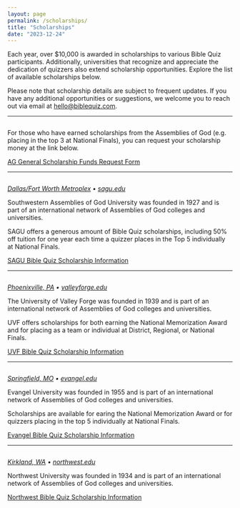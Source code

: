 ```yaml
---
layout: page
permalink: /scholarships/
title: "Scholarships"
date: "2023-12-24"
---
```


Each year, over $10,000 is awarded in scholarships to various Bible Quiz participants. Additionally, universities that recognize and appreciate the dedication of quizzers also extend scholarship opportunities. Explore the list of available scholarships below.

Please note that scholarship details are subject to frequent updates. If you have any additional opportunities or suggestions, we welcome you to reach out via email at [hello@biblequiz.com](mailto:hello@biblequiz.com).

---

<a href="https://agyouth.formstack.com/forms/ag_youth_ministries_scholarship_form" target="blank">
	<img src="{% link assets/images/ag-youth-logo.png %}" alt="" style="max-width:60%;">
</a>

For those who have earned scholarships from the Assemblies of God (e.g. placing in the top 3 at National Finals), you can request your scholarship money at the link below.

<a href="https://agyouth.formstack.com/forms/ag_youth_ministries_scholarship_form" class="button is-primary" target="blank">AG General Scholarship Funds Request Form</a>

---

<a href="https://sagu.edu">
	<img src="{% link assets/scholarships/sagu-logo-for-light-bg.png %}" alt="" style="max-width:60%;">
</a>

_[Dallas/Fort Worth Metroplex](https://maps.app.goo.gl/kXXrn1aRxLC9R2wq6) • [sagu.edu](https://sagu.edu)_

Southwestern Assemblies of God University was founded in 1927 and is part of an international network of Assemblies of God colleges and universities.

SAGU offers a generous amount of Bible Quiz scholarships, including 50% off tuition for one year each time a quizzer places in the Top 5 individually at National Finals.

<a href="https://www.sagu.edu/financial-aid/assemblies-of-god-ministries-scholarship/" class="button is-primary">SAGU Bible Quiz Scholarship Information</a>

---

<a href="https://valleyforge.edu">
	<img src="{% link assets/scholarships/UVF-Shield-Logo-navy.png %}" alt="" style="max-width:60%;">
</a>

_[Phoenixville, PA](https://maps.app.goo.gl/kdZvyZb9m4if38WH9) • [valleyforge.edu](https://valleyforge.edu)_

The University of Valley Forge was founded in 1939 and is part of an international network of Assemblies of God colleges and universities.

UVF offers scholarships for both earning the National Memorization Award and for placing as a team or individual at District, Regional, or National Finals.

<a href="{% link assets/scholarships/UVF_BibleQuiz.pdf %}" class="button is-primary">UVF Bible Quiz Scholarship Information</a>

---

<a href="https://www.evangel.edu">
	<img src="{% link assets/scholarships/evangel-university-logo.png %}" alt="" style="max-width:60%;">
</a>

_[Springfield, MO](https://maps.app.goo.gl/2vepeXcQDwmnMkQ16) • [evangel.edu](https://www.evangel.edu)_

Evangel University was founded in 1955 and is part of an international network of Assemblies of God colleges and universities.

Scholarships are available for earing the National Memorization Award or for quizzers placing in the top 5 individually at National Finals.

<a href="https://www.evangel.edu/financial-aid-and-scholarships/undergraduate-scholarships-grants/" class="button is-primary">Evangel Bible Quiz Scholarship Information</a>

---

<a href="https://www.northwestu.edu">
	<img src="{% link assets/scholarships/northwest-university-logo.png %}" alt="" style="max-width:60%;">
</a>

_[Kirkland, WA](https://maps.app.goo.gl/5iwchBHuGK4GcFRU8) • [northwest.edu](https://www.northwestu.edu)_

Northwest University was founded in 1934 and is part of an international network of Assemblies of God colleges and universities.

<a href="https://www.northwestu.edu/financial-aid/scholarships/bible-quiz" class="button is-primary">Northwest Bible Quiz Scholarship Information</a>
